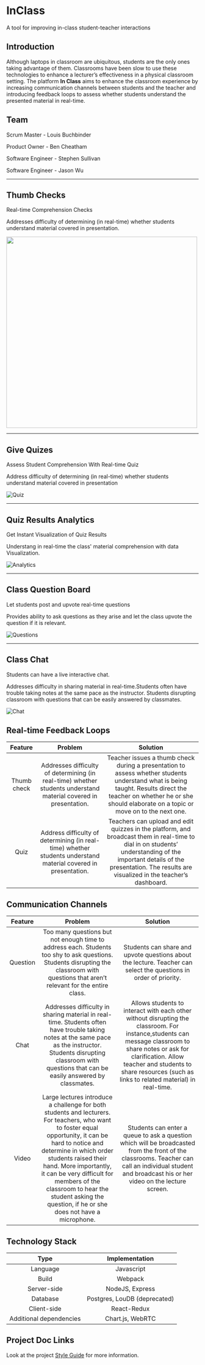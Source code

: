 # InClass
A tool for improving in-class student-teacher interactions

## Introduction
Although laptops in classroom are ubiquitous, students are the only ones taking advantage of them. Classrooms have been slow to use these technologies to enhance a lecturer’s effectiveness in a physical classroom setting.  The platform **In Class** aims to enhance the classroom experience by increasing communication channels between students and the teacher and introducing feedback loops to assess whether students understand the presented material in real-time.




## Team

Scrum Master - Louis Buchbinder

Product Owner - Ben Cheatham

Software Engineer - Stephen Sullivan

Software Engineer - Jason Wu


<div>
  <hr>
  <div>
    <div>
      <h2>Thumb Checks</h2>
      <span>Real-time Comprehension Checks</span>
      <p>Addresses difficulty of determining (in real-time) whether students understand material covered in presentation.</p>
    </div><div>
      <img src="/images/thumbs-up-thumbs-down.gif" width="500px" height="500px;">
    </div>
  </div>
  <hr class="featurette-divider" data-reactid=".0.0.0.1.1.2"><div class="row featurette" data-reactid=".0.0.0.1.1.3"><div class="col-md-7 col-md-push-5" data-reactid=".0.0.0.1.1.3.0"><h2 class="featurette-heading" data-reactid=".0.0.0.1.1.3.0.0">Give Quizes</h2><span class="muted" data-reactid=".0.0.0.1.1.3.0.1">Assess Student Comprehension With Real-time Quiz</span><p class="lead" data-reactid=".0.0.0.1.1.3.0.2">Address difficulty of determining (in real-time) whether students understand material covered in presentation </p></div><div class="col-md-5 col-md-pull-7" data-reactid=".0.0.0.1.1.3.1"><img class="feature-image featurette-image img-responsive center-block" src="/images/quiz.png" alt="Quiz" data-reactid=".0.0.0.1.1.3.1.0"></div></div><hr class="featurette-divider" data-reactid=".0.0.0.1.1.4"><div class="row featurette" data-reactid=".0.0.0.1.1.5"><div class="col-md-7" data-reactid=".0.0.0.1.1.5.0"><h2 class="featurette-heading" data-reactid=".0.0.0.1.1.5.0.0">Quiz Results Analytics</h2><span class="muted" data-reactid=".0.0.0.1.1.5.0.1">Get Instant Visualization of Quiz Results</span><p class="lead" data-reactid=".0.0.0.1.1.5.0.2">Understang in real-time the class' material comprehension with data Visualization.</p></div><div class="col-md-5" data-reactid=".0.0.0.1.1.5.1"><img class="feature-image featurette-image img-responsive center-block" src="/images/analytics.jpg" alt="Analytics" data-reactid=".0.0.0.1.1.5.1.0"></div></div><hr class="featurette-divider" data-reactid=".0.0.0.1.1.6"><div class="row featurette" data-reactid=".0.0.0.1.1.7"><div class="col-md-7 col-md-push-5" data-reactid=".0.0.0.1.1.7.0"><h2 class="featurette-heading" data-reactid=".0.0.0.1.1.7.0.0">Class Question Board</h2><span class="muted" data-reactid=".0.0.0.1.1.7.0.1">Let students post and upvote real-time questions</span><p class="lead" data-reactid=".0.0.0.1.1.7.0.2">Provides ability to ask questions as they arise and let the class upvote the question if it is relevant.</p></div><div class="col-md-5 col-md-pull-7" data-reactid=".0.0.0.1.1.7.1"><img class="feature-image featurette-image img-responsive center-block" src="/images/questions.jpg" alt="Questions" data-reactid=".0.0.0.1.1.7.1.0"></div></div><hr class="featurette-divider" data-reactid=".0.0.0.1.1.8"><div class="row featurette" data-reactid=".0.0.0.1.1.9"><div class="col-md-7" data-reactid=".0.0.0.1.1.9.0"><h2 class="featurette-heading" data-reactid=".0.0.0.1.1.9.0.0">Class Chat</h2><span class="muted" data-reactid=".0.0.0.1.1.9.0.1">Students can have a live interactive chat.</span><p class="lead" data-reactid=".0.0.0.1.1.9.0.2">Addresses difficulty in sharing material in real-time.Students often have trouble taking notes at the same pace as the instructor. Students disrupting classroom with questions that can be easily answered by classmates.</p></div><div class="col-md-5" data-reactid=".0.0.0.1.1.9.1"><img class="feature-image featurette-image img-responsive center-block" src="/images/class-chat.jpg" alt="Chat" data-reactid=".0.0.0.1.1.9.1.0"></div></div></div>


## Real-time Feedback Loops
|**Feature**|**Problem**|**Solution**|
| :-------------: |:-------------:| :-----:|
| Thumb check      | Addresses difficulty of determining (in real-time) whether students understand material covered in presentation. | Teacher issues a thumb check during a presentation to assess whether students understand what is being taught. Results direct the teacher on whether he or she should elaborate on a topic or move on to the next one. |
| Quiz      | Address difficulty of determining (in real-time) whether students understand material covered in presentation.      |   Teachers can upload and edit quizzes in the platform, and broadcast them in real-time to dial in on students’ understanding of the important details of the presentation. The results are visualized in the teacher’s dashboard. |


## Communication Channels
|**Feature**|**Problem**|**Solution**|
| :-------------: |:-------------:| :-----:|
| Question     | Too many questions but not enough time to address each. Students too shy to ask questions. Students disrupting the classroom with questions that aren’t relevant for the entire class. | Students can share and upvote questions about the lecture. Teacher can select the questions in order of priority. |
| Chat      | Addresses difficulty in sharing material in real-time. Students often have trouble taking notes at the same pace as the instructor. Students disrupting classroom with questions that can be easily answered by classmates.      |   Allows students to interact with each other without disrupting the classroom. For instance,students can message classroom to share notes or ask for clarification. Allow teacher and students to share resources (such as links to related material) in real-time. |
| Video | Large lectures introduce a challenge for both students and lecturers. For teachers, who want to foster equal opportunity, it can be hard to notice and determine in which order students raised their hand. More importantly, it can be very difficult for members of the classroom to hear the student asking the question, if he or she does not have a microphone.      |    Students can enter a queue to ask a question which will be broadcasted from the front of the classrooms. Teacher can call an individual student and broadcast his or her video on the lecture screen.  |

## Technology Stack

|**Type**|**Implementation**| 
| :-------------: |:-------------:|
| Language     | Javascript | 
| Build      | Webpack      |
| Server-side | NodeJS, Express      |
| Database | Postgres, LouDB (deprecated)      |
| Client-side | React-Redux   |
| Additional dependencies | Chart.js, WebRTC   |





## Project Doc Links

Look at the project [Style Guide](/_STYLE_GUIDE.md) for more information.

